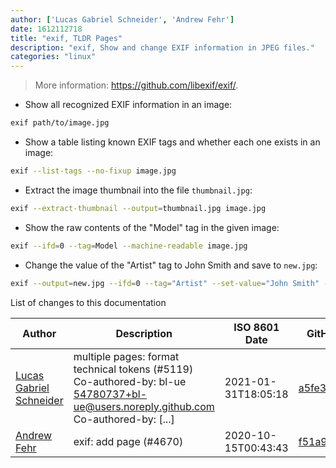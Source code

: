 ```yaml
---
author: ['Lucas Gabriel Schneider', 'Andrew Fehr']
date: 1612112718
title: "exif, TLDR Pages"
description: "exif, Show and change EXIF information in JPEG files."
categories: "linux"
---
```

> More information: <https://github.com/libexif/exif/>.

- Show all recognized EXIF information in an image:

```bash
exif path/to/image.jpg
```

- Show a table listing known EXIF tags and whether each one exists in an image:

```bash
exif --list-tags --no-fixup image.jpg
```

- Extract the image thumbnail into the file `thumbnail.jpg`:

```bash
exif --extract-thumbnail --output=thumbnail.jpg image.jpg
```

- Show the raw contents of the "Model" tag in the given image:

```bash
exif --ifd=0 --tag=Model --machine-readable image.jpg
```

- Change the value of the "Artist" tag to John Smith and save to `new.jpg`:

```bash
exif --output=new.jpg --ifd=0 --tag="Artist" --set-value="John Smith" --no-fixup image.jpg
```
List of changes to this documentation


Author | Description | ISO 8601 Date | GitHub link
------|-----|-----|-----
[Lucas Gabriel Schneider](mailto:casdpa@gmail.com) | multiple pages: format technical tokens (#5119) Co-authored-by: bl-ue <54780737+bl-ue@users.noreply.github.com> Co-authored-by: [...] | 2021-01-31T18:05:18 | [a5fe31bc47ae](https://github.com/tldr-pages/tldr/commit/a5fe31bc47aece3efa5e66b52b3cf384f27d5d72)
[Andrew Fehr](mailto:andrewfehr@outlook.com) | exif: add page (#4670) | 2020-10-15T00:43:43 | [f51a9fa0934a](https://github.com/tldr-pages/tldr/commit/f51a9fa0934a0196aa9d37948d481e1913ca290d)

